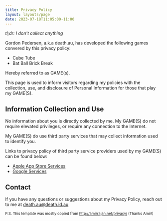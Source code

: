 ```yaml
---
title: Privacy Policy
layout: layouts/page
date: 2023-07-18T11:05:00-11:00
---
```


_tl;dr: I don't collect anything_

Gordon Pedersen, a.k.a death.au, has developed the following games convered by this privacy policy:
- Cube Tube
- Bat Ball Brick Break

Hereby referred to as GAME(s).
  
This page is used to inform visitors regarding my policies with the
collection, use, and disclosure of Personal Information for those that
play my GAME(S).

## Information Collection and Use

No information about you is directly collected by me. My GAME(S) do
not require elevated privileges, or require any connection to the Internet.

My GAME(S) do use third party services that may collect information
used to identify you.

Links to privacy policy of third party service providers used by my
GAME(S) can be found below:

- [Apple App Store Services](https://www.apple.com/legal/privacy/en-ww/)
- [Google Services](https://policies.google.com/privacy)

## Contact

If you have any questions or suggestions about my Privacy Policy,
reach out to me at <death.au@death.id.au>

<small>P.S. This template was mostly copied from http://amirrajan.net/privacy/ (Thanks Amir!)</small>
